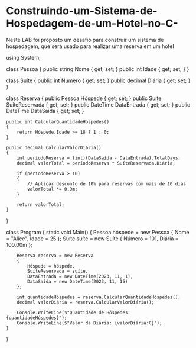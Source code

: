 # Construindo-um-Sistema-de-Hospedagem-de-um-Hotel-no-C-
Neste LAB foi proposto um desafio para construir um sistema de hospedagem, que será usado para realizar uma reserva em um hotel


using System;

class Pessoa
{
    public string Nome { get; set; }
    public int Idade { get; set; }
}

class Suíte
{
    public int Número { get; set; }
    public decimal Diária { get; set; }
}

class Reserva
{
    public Pessoa Hóspede { get; set; }
    public Suíte SuíteReservada { get; set; }
    public DateTime DataEntrada { get; set; }
    public DateTime DataSaída { get; set; }

    public int CalcularQuantidadeHóspedes()
    {
        return Hóspede.Idade >= 18 ? 1 : 0;
    }

    public decimal CalcularValorDiária()
    {
        int períodoReserva = (int)(DataSaída - DataEntrada).TotalDays;
        decimal valorTotal = períodoReserva * SuíteReservada.Diária;

        if (períodoReserva > 10)
        {
            // Aplicar desconto de 10% para reservas com mais de 10 dias
            valorTotal *= 0.9m;
        }

        return valorTotal;
    }
}

class Program
{
    static void Main()
    {
        Pessoa hóspede = new Pessoa { Nome = "Alice", Idade = 25 };
        Suíte suíte = new Suíte { Número = 101, Diária = 100.00m };

        Reserva reserva = new Reserva
        {
            Hóspede = hóspede,
            SuíteReservada = suíte,
            DataEntrada = new DateTime(2023, 11, 1),
            DataSaída = new DateTime(2023, 11, 15)
        };

        int quantidadeHóspedes = reserva.CalcularQuantidadeHóspedes();
        decimal valorDiária = reserva.CalcularValorDiária();

        Console.WriteLine($"Quantidade de Hóspedes: {quantidadeHóspedes}");
        Console.WriteLine($"Valor da Diária: {valorDiária:C}");
    }
}
